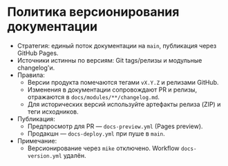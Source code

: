 # Политика версионирования документации

- Стратегия: единый поток документации на `main`, публикация через GitHub Pages.
- Источники истинны по версиям: Git tags/релизы и модульные changelog'и.
- Правила:
  - Версии продукта помечаются тегами `vX.Y.Z` и релизами GitHub.
  - Изменения в документации сопровождают PR и релизы, отражаются в `docs/modules/**/changelog.md`.
  - Для исторических версий используйте артефакты релиза (ZIP) и теги исходников.
- Публикация:
  - Предпросмотр для PR — `docs-preview.yml` (Pages preview).
  - Продакшн — `docs-deploy.yml` при пуше в `main`.
- Примечание:
  - Версионирование через `mike` отключено. Workflow `docs-version.yml` удалён.
